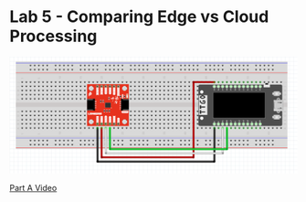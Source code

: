 # Lab 5 - Comparing Edge vs Cloud Processing

![alt text](./Media/image.png)

[Part A Video](https://youtu.be/hH-FMkUebaw)